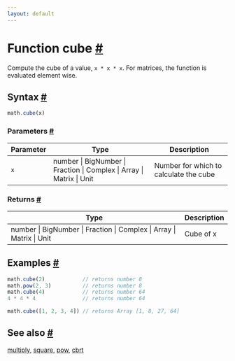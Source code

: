 ```yaml
---
layout: default
---
```


<!-- Note: This file is automatically generated from source code comments. Changes made in this file will be overridden. -->

<h1 id="function-cube">Function cube <a href="#function-cube" title="Permalink">#</a></h1>

Compute the cube of a value, `x * x * x`.
For matrices, the function is evaluated element wise.


<h2 id="syntax">Syntax <a href="#syntax" title="Permalink">#</a></h2>

```js
math.cube(x)
```

<h3 id="parameters">Parameters <a href="#parameters" title="Permalink">#</a></h3>

Parameter | Type | Description
--------- | ---- | -----------
`x` | number &#124; BigNumber &#124; Fraction &#124; Complex &#124; Array &#124; Matrix &#124; Unit | Number for which to calculate the cube

<h3 id="returns">Returns <a href="#returns" title="Permalink">#</a></h3>

Type | Description
---- | -----------
number &#124; BigNumber &#124; Fraction &#124; Complex &#124; Array &#124; Matrix &#124; Unit | Cube of x


<h2 id="examples">Examples <a href="#examples" title="Permalink">#</a></h2>

```js
math.cube(2)            // returns number 8
math.pow(2, 3)          // returns number 8
math.cube(4)            // returns number 64
4 * 4 * 4               // returns number 64

math.cube([1, 2, 3, 4]) // returns Array [1, 8, 27, 64]
```


<h2 id="see-also">See also <a href="#see-also" title="Permalink">#</a></h2>

[multiply](multiply.html),
[square](square.html),
[pow](pow.html),
[cbrt](cbrt.html)
